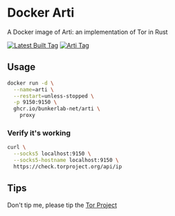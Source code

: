 # Docker Arti

A Docker image of Arti: an implementation of Tor in Rust

[![Latest Built Tag](https://img.shields.io/github/v/tag/bunkerlab-net/docker-arti?label=Latest%20Built%20Tag)](https://ghcr.io/bunkerlab-net/arti)
[![Arti Tag](https://img.shields.io/gitlab/v/tag/tpo%2Fcore%2Farti?gitlab_url=https%3A%2F%2Fgitlab.torproject.org&label=Latest%20Arti%20Tag)](https://gitlab.torproject.org/tpo/core/arti/-/tags)

## Usage

```bash
docker run -d \
  --name=arti \
  --restart=unless-stopped \
  -p 9150:9150 \
  ghcr.io/bunkerlab-net/arti \
    proxy
```

### Verify it's working

```bash
curl \
  --socks5 localhost:9150 \
  --socks5-hostname localhost:9150 \
  https://check.torproject.org/api/ip
```

## Tips

Don't tip me, please tip the [Tor Project](https://donate.torproject.org)
